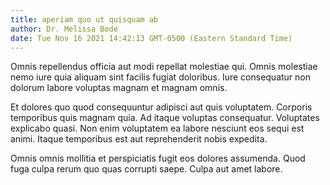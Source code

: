 ```yaml
---
title: aperiam quo ut quisquam ab
author: Dr. Melissa Bode
date: Tue Nov 16 2021 14:42:13 GMT-0500 (Eastern Standard Time)
---
```

Omnis repellendus officia aut modi repellat molestiae qui. Omnis molestiae nemo iure quia aliquam sint facilis fugiat doloribus. Iure consequatur non dolorum labore voluptas magnam et magnam omnis.

 Et dolores quo quod consequuntur adipisci aut quis voluptatem. Corporis temporibus quis magnam quia. Ad itaque voluptas consequatur. Voluptates explicabo quasi. Non enim voluptatem ea labore nesciunt eos sequi est animi. Itaque temporibus est aut reprehenderit nobis expedita.

 Omnis omnis mollitia et perspiciatis fugit eos dolores assumenda. Quod fuga culpa rerum quo quas corrupti saepe. Culpa aut amet labore.